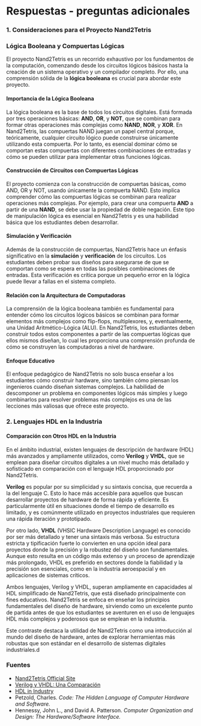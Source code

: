 # Respuestas - preguntas adicionales 

### 1. Consideraciones para el Proyecto Nand2Tetris

### Lógica Booleana y Compuertas Lógicas

El proyecto Nand2Tetris es un recorrido exhaustivo por los fundamentos de la computación, comenzando desde los circuitos lógicos básicos hasta la creación de un sistema operativo y un compilador completo. Por ello, una comprensión sólida de la **lógica booleana** es crucial para abordar este proyecto.

#### Importancia de la Lógica Booleana

La lógica booleana es la base de todos los circuitos digitales. Está formada por tres operaciones básicas: **AND**, **OR**, y **NOT**, que se combinan para formar otras operaciones más complejas como **NAND**, **NOR**, y **XOR**. En Nand2Tetris, las compuertas NAND juegan un papel central porque, teóricamente, cualquier circuito lógico puede construirse únicamente utilizando esta compuerta. Por lo tanto, es esencial dominar cómo se comportan estas compuertas con diferentes combinaciones de entradas y cómo se pueden utilizar para implementar otras funciones lógicas.

#### Construcción de Circuitos con Compuertas Lógicas

El proyecto comienza con la construcción de compuertas básicas, como AND, OR y NOT, usando únicamente la compuerta NAND. Esto implica comprender cómo las compuertas lógicas se combinan para realizar operaciones más complejas. Por ejemplo, para crear una compuerta **AND** a partir de una **NAND**, se debe usar la propiedad de doble negación. Este tipo de manipulación lógica es esencial en Nand2Tetris y es una habilidad básica que los estudiantes deben desarrollar.

#### Simulación y Verificación

Además de la construcción de compuertas, Nand2Tetris hace un énfasis significativo en la **simulación** y **verificación** de los circuitos. Los estudiantes deben probar sus diseños para asegurarse de que se comportan como se espera en todas las posibles combinaciones de entradas. Esta verificación es crítica porque un pequeño error en la lógica puede llevar a fallas en el sistema completo.

#### Relación con la Arquitectura de Computadoras

La comprensión de la lógica booleana también es fundamental para entender cómo los circuitos lógicos básicos se combinan para formar elementos más complejos como flip-flops, multiplexores, y, eventualmente, una Unidad Aritmético-Lógica (ALU). En Nand2Tetris, los estudiantes deben construir todos estos componentes a partir de las compuertas lógicas que ellos mismos diseñan, lo cual les proporciona una comprensión profunda de cómo se construyen las computadoras a nivel de hardware.

#### Enfoque Educativo

El enfoque pedagógico de Nand2Tetris no solo busca enseñar a los estudiantes cómo construir hardware, sino también cómo piensan los ingenieros cuando diseñan sistemas complejos. La habilidad de descomponer un problema en componentes lógicos más simples y luego combinarlos para resolver problemas más complejos es una de las lecciones más valiosas que ofrece este proyecto.


### 2. Lenguajes HDL en la Industria

#### Comparación con Otros HDL en la Industria

En el ámbito industrial, existen lenguajes de descripción de hardware (HDL) más avanzados y ampliamente utilizados, como **Verilog** y **VHDL**, que se emplean para diseñar circuitos digitales a un nivel mucho más detallado y sofisticado en comparación con el lenguaje HDL proporcionado por Nand2Tetris.

**Verilog** es popular por su simplicidad y su sintaxis concisa, que recuerda a la del lenguaje C. Esto lo hace más accesible para aquellos que buscan desarrollar proyectos de hardware de forma rápida y eficiente. Es particularmente útil en situaciones donde el tiempo de desarrollo es limitado, y es comúnmente utilizado en proyectos industriales que requieren una rápida iteración y prototipado.

Por otro lado, **VHDL** (VHSIC Hardware Description Language) es conocido por ser más detallado y tener una sintaxis más verbosa. Su estructura estricta y tipificación fuerte lo convierten en una opción ideal para proyectos donde la precisión y la robustez del diseño son fundamentales. Aunque esto resulta en un código más extenso y un proceso de aprendizaje más prolongado, VHDL es preferido en sectores donde la fiabilidad y la precisión son esenciales, como en la industria aeroespacial y en aplicaciones de sistemas críticos.

Ambos lenguajes, Verilog y VHDL, superan ampliamente en capacidades al HDL simplificado de Nand2Tetris, que está diseñado principalmente con fines educativos. Nand2Tetris se enfoca en enseñar los principios fundamentales del diseño de hardware, sirviendo como un excelente punto de partida antes de que los estudiantes se aventuren en el uso de lenguajes HDL más complejos y poderosos que se emplean en la industria.

Este contraste destaca la utilidad de Nand2Tetris como una introducción al mundo del diseño de hardware, antes de explorar herramientas más robustas que son estándar en el desarrollo de sistemas digitales industriales.d

### Fuentes
- [Nand2Tetris Official Site](https://www.nand2tetris.org)
- [Verilog y VHDL: Una Comparación](https://www.allaboutcircuits.com/technical-articles/verilog-vs-vhdl-which-is-better-for-which-circumstances/)
- [HDL in Industry](https://www.electronics-tutorials.ws/combination/hdl.html)
- Petzold, Charles. *Code: The Hidden Language of Computer Hardware and Software.*
- Hennessy, John L., and David A. Patterson. *Computer Organization and Design: The Hardware/Software Interface.*
